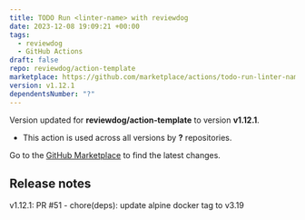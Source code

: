```yaml
---
title: TODO Run <linter-name> with reviewdog
date: 2023-12-08 19:09:21 +00:00
tags:
  - reviewdog
  - GitHub Actions
draft: false
repo: reviewdog/action-template
marketplace: https://github.com/marketplace/actions/todo-run-linter-name-with-reviewdog
version: v1.12.1
dependentsNumber: "?"
---
```



Version updated for **reviewdog/action-template** to version **v1.12.1**.
- This action is used across all versions by **?** repositories.

Go to the [GitHub Marketplace](https://github.com/marketplace/actions/todo-run-linter-name-with-reviewdog) to find the latest changes.

## Release notes

v1.12.1: PR #51 - chore(deps): update alpine docker tag to v3.19
